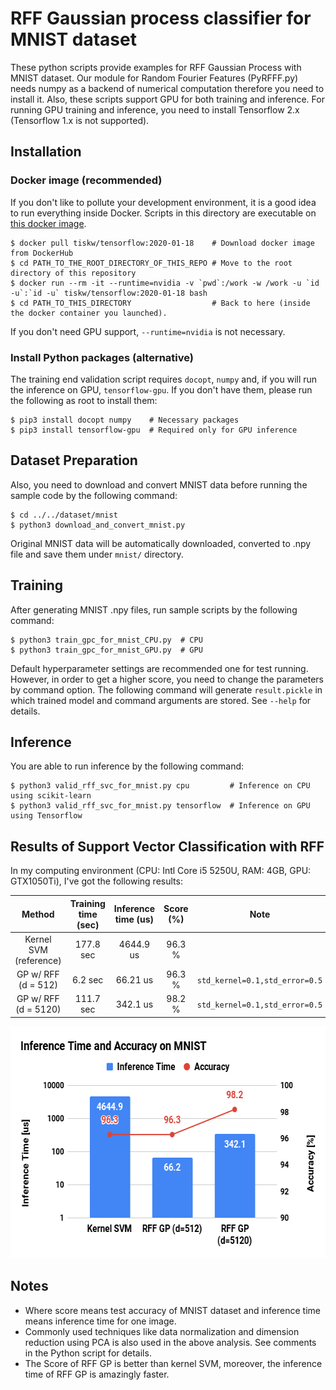 # RFF Gaussian process classifier for MNIST dataset

These python scripts provide examples for RFF Gaussian Process with MNIST dataset.
Our module for Random Fourier Features (PyRFFF.py) needs numpy as a backend of numerical computation therefore you need to install it.
Also, these scripts support GPU for both training and inference.
For running GPU training and inference, you need to install Tensorflow 2.x (Tensorflow 1.x is not supported).


## Installation

### Docker image (recommended)

If you don't like to pollute your development environment, it is a good idea to run everything inside Docker.
Scripts in this directory are executable on [this docker image](https://hub.docker.com/repository/docker/tiskw/tensorflow).

```console
$ docker pull tiskw/tensorflow:2020-01-18    # Download docker image from DockerHub
$ cd PATH_TO_THE_ROOT_DIRECTORY_OF_THIS_REPO # Move to the root directory of this repository
$ docker run --rm -it --runtime=nvidia -v `pwd`:/work -w /work -u `id -u`:`id -u` tiskw/tensorflow:2020-01-18 bash
$ cd PATH_TO_THIS_DIRECTORY                  # Back to here (inside the docker container you launched).
```

If you don't need GPU support, `--runtime=nvidia` is not necessary.

### Install Python packages (alternative)

The training end validation script requires `docopt`, `numpy` and, if you will run the inference on GPU, `tensorflow-gpu`.
If you don't have them, please run the following as root to install them:

```console
$ pip3 install docopt numpy    # Necessary packages
$ pip3 install tensorflow-gpu  # Required only for GPU inference
```

## Dataset Preparation

Also, you need to download and convert MNIST data before running the sample code by the following command:

```console
$ cd ../../dataset/mnist
$ python3 download_and_convert_mnist.py
```

Original MNIST data will be automatically downloaded, converted to .npy file and save them under `mnist/` directory.


## Training

After generating MNIST .npy files, run sample scripts by the following command:

```console
$ python3 train_gpc_for_mnist_CPU.py  # CPU
$ python3 train_gpc_for_mnist_GPU.py  # GPU
```

Default hyperparameter settings are recommended one for test running.
However, in order to get a higher score, you need to change the parameters by command option.
The following command will generate `result.pickle` in which trained model and command arguments are stored.
See `--help` for details.


## Inference

You are able to run inference by the following command:

```console
$ python3 valid_rff_svc_for_mnist.py cpu         # Inference on CPU using scikit-learn
$ python3 valid_rff_svc_for_mnist.py tensorflow  # Inference on GPU using Tensorflow
```


## Results of Support Vector Classification with RFF

In my computing environment (CPU: Intl Core i5 5250U, RAM: 4GB, GPU: GTX1050Ti), I've got the following results:

| Method                       | Training time (sec) | Inference time (us) | Score (%) | Note                           |
|:----------------------------:|:-------------------:|:-------------------:|:---------:|:------------------------------:|
| Kernel SVM <br> (reference)  | 177.8 sec           | 4644.9 us           | 96.3 %    |                                |
| GP w/ RFF  <br> (d = 512)    |   6.2 sec           |  66.21 us           | 96.3 %    | `std_kernel=0.1,std_error=0.5` |
| GP w/ RFF  <br> (d = 5120)   | 111.7 sec           |  342.1 us           | 98.2 %    | `std_kernel=0.1,std_error=0.5` |

<div align="center">
  <img src="./figures/figure_inference_time_and_accuracy_on_MNIST.png" width="600" height="371" alt="Inference Time vs Accuracy on MNIST" />
</div>

## Notes

- Where score means test accuracy of MNIST dataset and inference time means inference time for one image.
- Commonly used techniques like data normalization and dimension reduction using PCA is also used in the above analysis.
  See comments in the Python script for details.
- The Score of RFF GP is better than kernel SVM, moreover, the inference time of RFF GP is amazingly faster.

